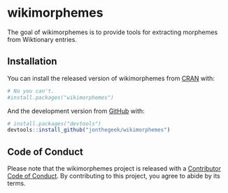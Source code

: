 
<!-- README.md is generated from README.Rmd. Please edit that file -->

# wikimorphemes

<!-- badges: start -->

<!-- badges: end -->

The goal of wikimorphemes is to provide tools for extracting morphemes
from Wiktionary entries.

## Installation

You can install the released version of wikimorphemes from
[CRAN](https://CRAN.R-project.org) with:

``` r
# No you can't.
#install.packages("wikimorphemes")
```

And the development version from [GitHub](https://github.com/) with:

``` r
# install.packages("devtools")
devtools::install_github("jonthegeek/wikimorphemes")
```

## Code of Conduct

Please note that the wikimorphemes project is released with a
[Contributor Code of
Conduct](https://contributor-covenant.org/version/2/0/CODE_OF_CONDUCT.html).
By contributing to this project, you agree to abide by its terms.
